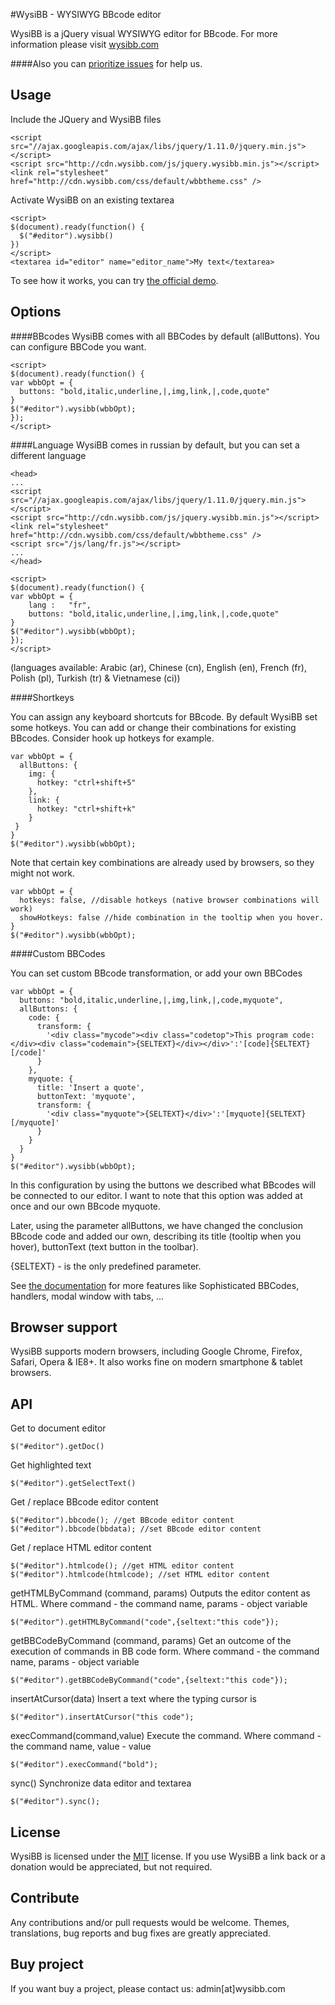 #WysiBB - WYSIWYG BBcode editor

WysiBB is a jQuery visual WYSIWYG editor for BBcode.
For more information please visit [wysibb.com](http://www.wysibb.com) 

####Also you can [prioritize issues](http://www.gitfund.org/wbb/wysibb) for help us.

## Usage

Include the JQuery and WysiBB files

	<script src="//ajax.googleapis.com/ajax/libs/jquery/1.11.0/jquery.min.js"></script>
	<script src="http://cdn.wysibb.com/js/jquery.wysibb.min.js"></script>
	<link rel="stylesheet" href="http://cdn.wysibb.com/css/default/wbbtheme.css" />

Activate WysiBB on an existing textarea

	<script>
	$(document).ready(function() {
	  $("#editor").wysibb()
	})
	</script>
	<textarea id="editor" name="editor_name">My text</textarea>

To see how it works, you can try [the official demo](http://www.wysibb.com/).


## Options

####BBcodes
WysiBB comes with all BBCodes by default (allButtons). You can configure BBCode you want.

	<script>
	$(document).ready(function() {
	var wbbOpt = {
	  buttons: "bold,italic,underline,|,img,link,|,code,quote"
	}
	$("#editor").wysibb(wbbOpt);
	});
	</script>

####Language
WysiBB comes in russian by default, but you can set a different language 
	
	<head>
	...
	<script src="//ajax.googleapis.com/ajax/libs/jquery/1.11.0/jquery.min.js"></script>
	<script src="http://cdn.wysibb.com/js/jquery.wysibb.min.js"></script>
	<link rel="stylesheet" href="http://cdn.wysibb.com/css/default/wbbtheme.css" />
	<script src="/js/lang/fr.js"></script>
	...
	</head>
	
	<script>
	$(document).ready(function() {
	var wbbOpt = {
		lang : 	 "fr",
		buttons: "bold,italic,underline,|,img,link,|,code,quote"
	}
	$("#editor").wysibb(wbbOpt);
	});
	</script>

(languages available: Arabic (ar), Chinese (cn), English (en), French (fr), Polish (pl), Turkish (tr) & Vietnamese (ci))


####Shortkeys

You can assign any keyboard shortcuts for BBcode. By default WysiBB set some hotkeys. You can add or change their combinations for existing BBcodes. 
Consider hook up hotkeys for example.

	var wbbOpt = {
	  allButtons: {
		img: {
		  hotkey: "ctrl+shift+5"
		},
		link: {
		  hotkey: "ctrl+shift+k"
		}
	 }
	}
	$("#editor").wysibb(wbbOpt);

Note that certain key combinations are already used by browsers, so they might not work.

	var wbbOpt = {
	  hotkeys: false, //disable hotkeys (native browser combinations will work)
	  showHotkeys: false //hide combination in the tooltip when you hover.
	}
	$("#editor").wysibb(wbbOpt);


####Custom BBCodes

You can set custom BBcode transformation, or add your own BBCodes

	var wbbOpt = {
	  buttons: "bold,italic,underline,|,img,link,|,code,myquote",
	  allButtons: {
		code: {
		  transform: {
			'<div class="mycode"><div class="codetop">This program code:</div><div class="codemain">{SELTEXT}</div></div>':'[code]{SELTEXT}[/code]'
		  }
		},
		myquote: {
		  title: 'Insert a quote',
		  buttonText: 'myquote',
		  transform: {
			'<div class="myquote">{SELTEXT}</div>':'[myquote]{SELTEXT}[/myquote]'
		  }
		}
	  }
	}
	$("#editor").wysibb(wbbOpt);

In this configuration by using the buttons we described what BBcodes will be connected to our editor. I want to note that this option was added at once and our own BBcode myquote.

Later, using the parameter allButtons, we have changed the conclusion BBcode code and added our own, describing its title (tooltip when you hover), buttonText (text button in the toolbar).

{SELTEXT} - is the only predefined parameter.


See [the documentation](http://www.wysibb.com/ru/docs/) for more features like Sophisticated BBCodes, handlers, modal window with tabs, ...



## Browser support

WysiBB supports modern browsers, including Google Chrome, Firefox, Safari, Opera & IE8+.
It also works fine on modern smartphone & tablet browsers.



## API

Get to document editor

	$("#editor").getDoc()

Get highlighted text

	$("#editor").getSelectText()

Get / replace BBcode editor content

	$("#editor").bbcode(); //get BBcode editor content
	$("#editor").bbcode(bbdata); //set BBcode editor content

Get / replace HTML editor content

	$("#editor").htmlcode(); //get HTML editor content
	$("#editor").htmlcode(htmlcode); //set HTML editor content

getHTMLByCommand (command, params) 
Outputs the editor content as HTML. Where command - the command name, params - object variable

	$("#editor").getHTMLByCommand("code",{seltext:"this code"});

getBBCodeByCommand (command, params) 
Get an outcome of the execution of commands in BB code form. Where command - the command name, params - object variable

	$("#editor").getBBCodeByCommand("code",{seltext:"this code"});

insertAtCursor(data)
Insert a text where the typing cursor is

	$("#editor").insertAtCursor("this code");

execCommand(command,value)
Execute the command. Where command - the command name, value - value

	$("#editor").execCommand("bold");

sync()
Synchronize data editor and textarea

	$("#editor").sync();




## License

WysiBB is licensed under the [MIT](http://www.opensource.org/licenses/mit-license.php) license.
If you use WysiBB a link back or a donation would be appreciated, but not required.



## Contribute

Any contributions and/or pull requests would be welcome.
Themes, translations, bug reports and bug fixes are greatly appreciated.


## Buy project

If you want buy a project, please contact us: admin[at]wysibb.com



